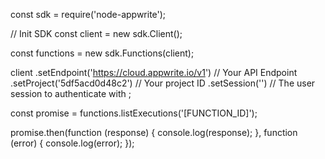 const sdk = require('node-appwrite');

// Init SDK
const client = new sdk.Client();

const functions = new sdk.Functions(client);

client
    .setEndpoint('https://cloud.appwrite.io/v1') // Your API Endpoint
    .setProject('5df5acd0d48c2') // Your project ID
    .setSession('') // The user session to authenticate with
;

const promise = functions.listExecutions('[FUNCTION_ID]');

promise.then(function (response) {
    console.log(response);
}, function (error) {
    console.log(error);
});